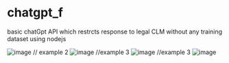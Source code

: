 # chatgpt_f
basic chatGpt API which restrcts response to  legal CLM  without any training dataset  using nodejs

![image](https://user-images.githubusercontent.com/49518940/217765980-f8289cc7-6555-4bdb-95fc-12a9af0ebbda.png)
// example 2
![image](https://user-images.githubusercontent.com/49518940/217767882-2c9f0184-fa8d-40ca-b391-b861e254a5cd.png)
//example 3
![image](https://user-images.githubusercontent.com/49518940/217768329-106f0e75-e4b8-4e11-b736-83f6bbb71083.png)
//example 3
![image](https://user-images.githubusercontent.com/49518940/218057939-a4a2e397-2eee-448e-8259-8e3e22591c63.png)
